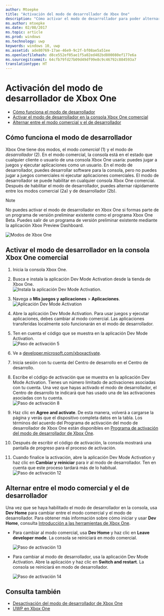 ```yaml
---
author: Mtoepke
title: "Activación del modo de desarrollador de Xbox One"
description: "Cómo activar el modo de desarrollador para poder alternar entre el modo comercial y el modo de desarrollador."
ms.author: mtoepke
ms.date: 02/08/2017
ms.topic: article
ms.prod: windows
ms.technology: uwp
keywords: windows 10, uwp
ms.assetid: ade80769-17ae-46e9-9c2f-bf08ae5a51ee
ms.openlocfilehash: d8ce552ef05ae1f5a02ed402bd800080ef177e6a
ms.sourcegitcommit: 64cfb79fd27b09d49df99e8c9c46792c884593a7
translationtype: HT
---
```

# <a name="xbox-one-developer-mode-activation"></a>Activación del modo de desarrollador de Xbox One

* [Cómo funciona el modo de desarrollador](#how-developer-mode-works)
* [Activar el modo de desarrollador en la consola Xbox One comercial](#activate-developer-mode-on-your-retail-xbox-one-console)  
* [Alternar entre el modo comercial y el de desarrollador](#switch-between-retail-and-developer-mode)

## <a name="how-developer-mode-works"></a>Cómo funciona el modo de desarrollador
Xbox One tiene dos modos, el modo *comercial* (1) y el modo de *desarrollador* (2). En el modo comercial, la consola está en el estado que cualquier cliente o usuario de una consola Xbox One usaría: puedes jugar a juegos y ejecutar aplicaciones como un usuario. En el modo de desarrollador, puedes desarrollar software para la consola, pero no puedes jugar a juegos comerciales ni ejecutar aplicaciones comerciales.
El modo de desarrollador se puede habilitar en cualquier consola Xbox One comercial. Después de habilitar el modo de desarrollador, puedes alternar rápidamente entre los modos comercial (2a) y de desarrollador (2b).

> [!NOTE]
> No puedes activar el modo de desarrollador en Xbox One si formas parte de un programa de versión preliminar existente como el programa Xbox One Beta. Puedes salir de un programa de versión preliminar existente mediante la aplicación Xbox Preview Dashboard. 

![Modos de Xbox One](images/dev-mode-flow.png)

## <a name="activate-developer-mode-on-your-retail-xbox-one-console"></a>Activar el modo de desarrollador en la consola Xbox One comercial

1.    Inicia la consola Xbox One.

2.    Busca e instala la aplicación Dev Mode Activation desde la tienda de Xbox One.  
    ![Instala la aplicación Dev Mode Activation.](images/activation-store-search.png)

3.    Navega a **Mis juegos y aplicaciones** > **Aplicaciones**.  
    ![Aplicación Dev Mode Activation](images/activation-step-3.png)

4. Abre la aplicación Dev Mode Activation. Para usar juegos y ejecutar aplicaciones, debes cambiar al modo comercial. Las aplicaciones transferidas localmente solo funcionarán en el modo de desarrollador.

5.    Ten en cuenta el código que se muestra en la aplicación Dev Mode Activation.  
    ![Paso de activación 5](images/activation-step-5.png)  
    
6.    Ve a [developer.microsoft.com/xboxactivate](https://developer.microsoft.com/xboxactivate).
7.    Inicia sesión con tu cuenta del Centro de desarrollo en el Centro de desarrollo.  
8.    Escribe el código de activación que se muestra en la aplicación Dev Mode Activation. Tienes un número limitado de activaciones asociadas con tu cuenta. Una vez que hayas activado el modo de desarrollador, el Centro de desarrollo te indicará que has usado una de las activaciones asociadas con tu cuenta.  
    ![Paso de activación 8](images/activation-step-8.png)    
    
9.    Haz clic en **Agree and activate**. De esta manera, volverá a cargarse la página y verás que el dispositivo completa datos en la tabla. Los términos del acuerdo del Programa de activación del modo de desarrollador de Xbox One están disponibles en [Programa de activación del modo de desarrollador de Xbox One](http://go.microsoft.com/fwlink/p/?LinkId=760399).

10.    Después de escribir el código de activación, la consola mostrará una pantalla de progreso para el proceso de activación.  
    
11.    Cuando finalice la activación, abre la aplicación Dev Mode Activation y haz clic en **Cambiar y reiniciar** para ir al modo de desarrollador. Ten en cuenta que este proceso tardará más de lo habitual.  
    ![Paso de activación 12](images/activation-step-12.png)   
    

    
## <a name="switch-between-retail-and-developer-mode"></a>Alternar entre el modo comercial y el de desarrollador
Una vez que se haya habilitado el modo de desarrollador en la consola, usa **Dev Home** para cambiar entre el modo comercial y el modo de desarrollador. Para obtener más información sobre cómo iniciar y usar **Dev Home**, consulta [Introducción a las herramientas de Xbox One](introduction-to-xbox-tools.md).

* Para cambiar al modo comercial, usa **Dev Home** y haz clic en **Leave developer mode**. La consola se reiniciará en modo comercial.    

  ![Paso de activación 13](images/activation-step-13.png)  
  
* Para cambiar al modo de desarrollador, usa la aplicación Dev Mode Activation. Abre la aplicación y haz clic en **Switch and restart**. La consola se reiniciará en modo de desarrollador.  

  ![Paso de activación 14](images/activation-step-12.png)  

## <a name="see-also"></a>Consulta también
- [Desactivación del modo de desarrollador de Xbox One](devkit-deactivation.md)
- [UWP en Xbox One](index.md)

